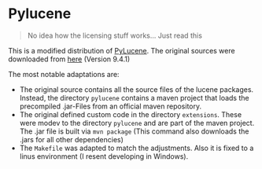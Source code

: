 # Pylucene
> No idea how the licensing stuff works... Just read this

This is a modified distribution of [PyLucene](https://lucene.apache.org/pylucene/index.html).
The original sources were downloaded from [here](https://www.apache.org/dyn/closer.lua/lucene/pylucene/) (Version 9.4.1)

The most notable adaptations are:
- The original source contains all the source files of the lucene packages. Instead, the directory `pylucene` contains a maven project that loads the precompiled .jar-Files from an official maven repository.
- The original defined custom code in the directory `extensions`. These were modev to the directory `pylucene` and are part of the maven project. The .jar file is built via `mvn package` (This command also downloads the .jars for all other dependencies)
- The `Makefile` was adapted to match the adjustments. Also it is fixed to a linus environment (I resent developing in Windows).
